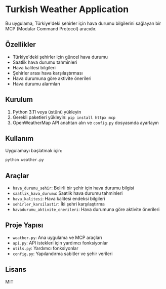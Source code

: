 # Turkish Weather Application

Bu uygulama, Türkiye'deki şehirler için hava durumu bilgilerini sağlayan bir MCP (Modular Command Protocol) aracıdır.

## Özellikler

- Türkiye'deki şehirler için güncel hava durumu
- Saatlik hava durumu tahminleri
- Hava kalitesi bilgileri
- Şehirler arası hava karşılaştırması
- Hava durumuna göre aktivite önerileri
- Hava durumu alarmları

## Kurulum

1. Python 3.11 veya üstünü yükleyin
2. Gerekli paketleri yükleyin: `pip install httpx mcp`
3. OpenWeatherMap API anahtarı alın ve `config.py` dosyasında ayarlayın

## Kullanım

Uygulamayı başlatmak için:

```bash
python weather.py
```

## Araçlar

- `hava_durumu_sehir`: Belirli bir şehir için hava durumu bilgisi
- `saatlik_hava_durumu`: Saatlik hava durumu tahminleri
- `hava_kalitesi`: Hava kalitesi endeksi bilgileri
- `sehirler_karsilastir`: İki şehri karşılaştırma
- `havadurumu_aktivite_onerileri`: Hava durumuna göre aktivite önerileri

## Proje Yapısı

- `weather.py`: Ana uygulama ve MCP araçları
- `api.py`: API istekleri için yardımcı fonksiyonlar
- `utils.py`: Yardımcı fonksiyonlar
- `config.py`: Yapılandırma sabitler ve şehir verileri

## Lisans

MIT
